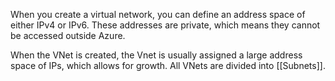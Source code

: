 When you create a virtual network, you can define an address space of either IPv4 or IPv6. These addresses are private, which means they cannot be accessed outside Azure.

When the VNet is created, the Vnet is usually assigned a large address space of IPs, which allows for growth. All VNets are divided into [[Subnets]].
